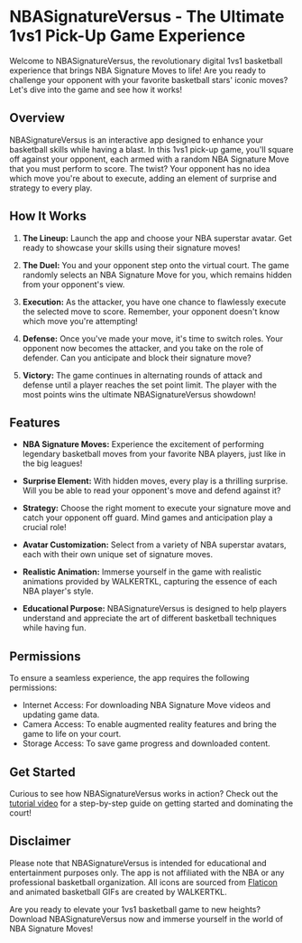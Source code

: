 # NBASignatureVersus - The Ultimate 1vs1 Pick-Up Game Experience

Welcome to NBASignatureVersus, the revolutionary digital 1vs1 basketball experience that brings NBA Signature Moves to life! Are you ready to challenge your opponent with your favorite basketball stars' iconic moves? Let's dive into the game and see how it works!

## Overview

NBASignatureVersus is an interactive app designed to enhance your basketball skills while having a blast. In this 1vs1 pick-up game, you'll square off against your opponent, each armed with a random NBA Signature Move that you must perform to score. The twist? Your opponent has no idea which move you're about to execute, adding an element of surprise and strategy to every play.

## How It Works

1. **The Lineup:** Launch the app and choose your NBA superstar avatar. Get ready to showcase your skills using their signature moves!

2. **The Duel:** You and your opponent step onto the virtual court. The game randomly selects an NBA Signature Move for you, which remains hidden from your opponent's view.

3. **Execution:** As the attacker, you have one chance to flawlessly execute the selected move to score. Remember, your opponent doesn't know which move you're attempting!

4. **Defense:** Once you've made your move, it's time to switch roles. Your opponent now becomes the attacker, and you take on the role of defender. Can you anticipate and block their signature move?

5. **Victory:** The game continues in alternating rounds of attack and defense until a player reaches the set point limit. The player with the most points wins the ultimate NBASignatureVersus showdown!

## Features

- **NBA Signature Moves:** Experience the excitement of performing legendary basketball moves from your favorite NBA players, just like in the big leagues!

- **Surprise Element:** With hidden moves, every play is a thrilling surprise. Will you be able to read your opponent's move and defend against it?

- **Strategy:** Choose the right moment to execute your signature move and catch your opponent off guard. Mind games and anticipation play a crucial role!

- **Avatar Customization:** Select from a variety of NBA superstar avatars, each with their own unique set of signature moves.

- **Realistic Animation:** Immerse yourself in the game with realistic animations provided by WALKERTKL, capturing the essence of each NBA player's style.

- **Educational Purpose:** NBASignatureVersus is designed to help players understand and appreciate the art of different basketball techniques while having fun.

## Permissions

To ensure a seamless experience, the app requires the following permissions:

- Internet Access: For downloading NBA Signature Move videos and updating game data.
- Camera Access: To enable augmented reality features and bring the game to life on your court.
- Storage Access: To save game progress and downloaded content.

## Get Started

Curious to see how NBASignatureVersus works in action? Check out the [tutorial video](https://www.youtube.com/watch?v=ivaNKgt_EUg) for a step-by-step guide on getting started and dominating the court!

## Disclaimer

Please note that NBASignatureVersus is intended for educational and entertainment purposes only. The app is not affiliated with the NBA or any professional basketball organization. All icons are sourced from [Flaticon](https://www.flaticon.com) and animated basketball GIFs are created by WALKERTKL.

Are you ready to elevate your 1vs1 basketball game to new heights? Download NBASignatureVersus now and immerse yourself in the world of NBA Signature Moves!
